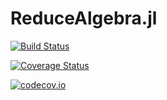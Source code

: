 # ReduceAlgebra.jl

[![Build Status](https://travis-ci.org/chakravala/ReduceAlgebra.jl.svg?branch=master)](https://travis-ci.org/chakravala/ReduceAlgebra.jl)

[![Coverage Status](https://coveralls.io/repos/chakravala/ReduceAlgebra.jl/badge.svg?branch=master&service=github)](https://coveralls.io/github/chakravala/ReduceAlgebra.jl?branch=master)

[![codecov.io](http://codecov.io/github/chakravala/ReduceAlgebra.jl/coverage.svg?branch=master)](http://codecov.io/github/chakravala/ReduceAlgebra.jl?branch=master)
